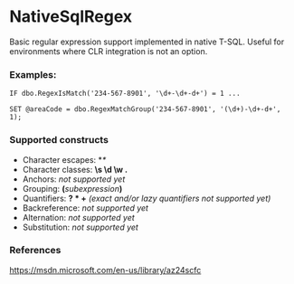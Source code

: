# NativeSqlRegex
Basic regular expression support implemented in native T-SQL. Useful for environments where CLR integration is not an option.

### Examples:
```
IF dbo.RegexIsMatch('234-567-8901', '\d+-\d+-d+') = 1 ...

SET @areaCode = dbo.RegexMatchGroup('234-567-8901', '(\d+)-\d+-d+', 1);
```

### Supported constructs
* Character escapes: **\**
* Character classes: **\s \d \w .**
* Anchors: _not supported yet_
* Grouping: **(**_subexpression_**)**
* Quantifiers: **? * +** _(exact and/or lazy quantifiers not supported yet)_
* Backreference: _not supported yet_
* Alternation: _not supported yet_
* Substitution: _not supported yet_

### References
https://msdn.microsoft.com/en-us/library/az24scfc
